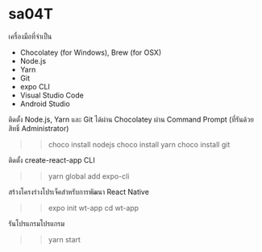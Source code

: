 # sa04T
เครื่องมือที่จำเป็น
-	Chocolatey (for Windows), Brew (for OSX)
-	Node.js
-	Yarn
-	Git
-	expo CLI
-	Visual Studio Code
-	Android Studio
 
ติดตั้ง Node.js, Yarn และ Git ได้ผ่าน Chocolatey ผ่าน Command Prompt (ที่รันด้วยสิทธิ์ Administrator)
>> choco install nodejs
>> choco install yarn
>> choco install git

ติดตั้ง create-react-app CLI 
>> yarn global add expo-cli

สร้างโครงร่างโปรเจ็คสำหรับการพัฒนา React Native 
>> expo init wt-app
>> cd wt-app

รันโปรแกรมโปรแกรม
>> yarn start

